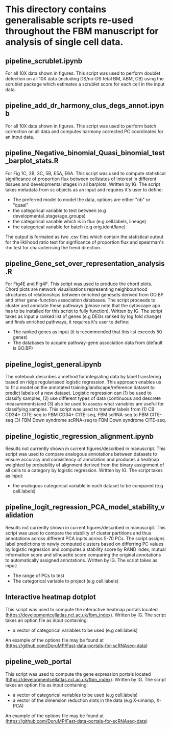 # This directory contains generalisable scripts re-used throughout the FBM manuscript for analysis of single cell data.

## pipeline_scrublet.ipynb
For all 10X data shown in figures.
This script was used to perform doublet detection on all 10X data (including DS/no-DS fetal BM, ABM, CB) using the scrublet package which estimates a scrublet score for each cell in the input data.

## pipeline_add_dr_harmony_clus_degs_annot.ipynb
For all 10X data shown in figures.
This script was used to perform batch correction on all data and computes harmony corrected PC coordinates for an input data.

## pipeline_Negative_binomial_Quasi_binomial_test_barplot_stats.R
For Fig 1C, 2B, 3C, 5B, E5A, E6A.
This script was used to compute statistical significance of proportion flux between cellstates of interest in different tissues and developmental stages in all barplots. Written by IG.
The script takes metadata from sc objects as an input and requires it's user to define:
- The preferred model to model the data, options are either "nb" or "quasi" 
- the categorical variable to test between (e.g developmental_stage/age_groups)
- the categorical variable which is in flux (e.g cell.labels, lineage)
- the categorical variable for batch (e.g orig.ident/lane)

The output is formated as two .csv files which contain the statistical output for the liklihood ratio test for signficance of proportion flux and spearman's rho test for characterising the trend direction. 

## pipeline_Gene_set_over_representation_analysis.R
For Fig4E and Fig4F.
This script was used to produce the chord plots. Chord plots are network visualisations representing neighbourhood structures of relationships between enriched genesets derived from GO.BP and other gene-function association databases. The script proceeds to cluster and annotate these pathways (please note that the cytoscape app has to be installed for this script to fully function). Written by IG.
The script takes as input a ranked list of genes (e.g DEGs ranked by log fold change) and finds enriched pathways, it requires it's user to define:
- The ranked genes as input (it is recommended that this list exceeds 50 genes)
- The databases to acquire pathway-gene association data from (default is GO.BP)

## pipeline_logist_general.ipynb
The notebook describes a method for integrating data by label transfering based on ridge regulariased logistic regression. This approach enables us to fit a model on the annotated training/landscape/reference dataset to predict labels of a new dataset. Logistic regression can (1) be used to classify samples, (2) use different types of data (continuous and descrete measurements)and (3) also be used to assess what variables are useful for classifying samples. 
This script was used to transfer labels from (1) CB CD34+ CITE-seq to FBM CD34+ CITE-seq, FBM scRNA-seq to FBM CITE-seq (3) FBM Down syndrome scRNA-seq to FBM Down syndrome CITE-seq. 

## pipeline_logistic_regression_alignment.ipynb
Results not currently shown in current figures/described in manuscript.
This script was used to compare analogous annotations between datasets to ensure accuracy and consistency of annotation and produces a heatmap weighted by probability of alignment derived from the binary assignment of all cells to a category by logistic regression. Written by IG.
The script takes as input:
- the analogous categorical variable in each dataset to be compared (e.g cell.labels)

## pipeline_logit_regression_PCA_model_stability_validation
Results not currently shown in current figures/described in manuscript.
This script was used to compare the stability of cluster partitions and thus annotations across different PCA inpits across 5-70 PCs. The script assigns label predictions to newly computed clusters based on differring PC values by logistic regression and computes a stability score by RAND index, mutual information score and silhouette score comparing the original annotations to automatically assigned annotations. Written by IG.
The script takes as input:
- The range of PCs to test
- The categorical variable to project (e.g cell.labels)

## Interactive heatmap dotplot
This script was used to compute the interactive heatmap portals located (https://developmentcellatlas.ncl.ac.uk/fbm_index). Written by IG.
The script takes an option file as input containing:
- a vector of categorical variables to be used (e.g cell.labels)

An example of the options file may be found at (https://github.com/DoruMP/Fast-data-portals-for-scRNAseq-data)

## pipeline_web_portal
This script was used to compute the gene expression portals located (https://developmentcellatlas.ncl.ac.uk/fbm_index). Written by IG.
The script takes an option file as input containing:
- a vector of categorical variables to be used (e.g cell.labels)
- a vector of the dimension reduction slots in the data (e.g X-umamp, X-PCA)

An example of the options file may be found at (https://github.com/DoruMP/Fast-data-portals-for-scRNAseq-data)
